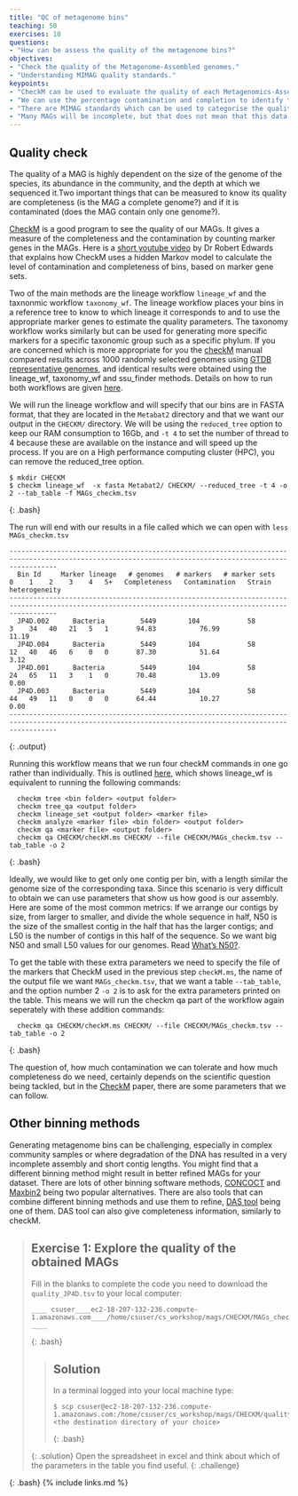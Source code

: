 ```yaml
---
title: "QC of metagenome bins"
teaching: 50
exercises: 10
questions:
- "How can be assess the quality of the metagenome bins?"
objectives:
- "Check the quality of the Metagenome-Assembled genomes."
- "Understanding MIMAG quality standards."  
keypoints:
- "CheckM can be used to evaluate the quality of each Metagenomics-Assembled Genome."
- "We can use the percentage contamination and completion to identify the quality of these bins."
- "There are MIMAG standards which can be used to categorise the quality of a MAG."
- "Many MAGs will be incomplete, but that does not mean that this data is not still useful for downstream analysis."
---
```


## Quality check

The quality of a MAG is highly dependent on the size of the genome of the species, its abundance
in the community, and the depth at which we sequenced it.Two important things that can be measured to know its quality are completeness (is the MAG a complete genome?) and if it is contaminated (does the MAG contain only one genome?).

[CheckM](https://github.com/Ecogenomics/CheckM) is a good program to see the quality of our MAGs.
It gives a measure of the completeness and the contamination by counting marker genes in the MAGs. Here is a [short youtube video](https://youtu.be/sLtSDs3sh6k) by Dr Robert Edwards that explains how CheckM uses a hidden Markov model to calculate the level of contamination and completeness of bins, based on marker gene sets.

Two of the main methods are the lineage workflow `lineage_wf` and the taxnonmic workflow `taxonomy_wf`. The lineage workflow places your bins in a reference tree to know to which lineage it corresponds to and to use the appropriate marker genes to estimate the quality parameters. The taxonomy workflow works similarly but can be used for generating more specific markers for a specific taxonomic group such as a specific phylum. If you are concerned which is more appropriate for you the [checkM](https://github.com/Ecogenomics/CheckM) manual compared results across 1000 randomly selected genomes using [GTDB representative genomes](https://gtdb.ecogenomic.org/), and identical results were obtained using the lineage_wf, taxonomy_wf and ssu_finder methods. Details on how to run both workflows are given [here](https://github.com/Ecogenomics/CheckM/wiki/Workflows).



We will run the lineage workflow and will specify that our bins are in FASTA format, that they are located in the `Metabat2` directory and that we want our output in the `CHECKM/` directory. We will be using the `reduced_tree` option to keep our RAM consumption to 16Gb, and `-t 4` to set the number of thread to 4 because these are available on the instance and will speed up the process. If you are on a High performance computing cluster (HPC), you can remove the reduced_tree option.
~~~
$ mkdir CHECKM
$ checkm lineage_wf  -x fasta Metabat2/ CHECKM/ --reduced_tree -t 4 -o 2 --tab_table -f MAGs_checkm.tsv
~~~
{: .bash}

The run will end with our results in a file called which we can open with `less MAGs_checkm.tsv`
~~~
--------------------------------------------------------------------------------------------------------------------------------------------------------
  Bin Id     Marker lineage   # genomes   # markers   # marker sets   0    1    2    3    4   5+   Completeness   Contamination   Strain heterogeneity  
--------------------------------------------------------------------------------------------------------------------------------------------------------
  JP4D.002      Bacteria         5449        104            58        3    34   40   21   5   1       94.83           76.99              11.19          
  JP4D.004      Bacteria         5449        104            58        12   40   46   6    0   0       87.30           51.64               3.12          
  JP4D.001      Bacteria         5449        104            58        24   65   11   3    1   0       70.48           13.09               0.00          
  JP4D.003      Bacteria         5449        104            58        44   49   11   0    0   0       64.44           10.27               0.00          
--------------------------------------------------------------------------------------------------------------------------------------------------------

~~~
{: .output}

Running this workflow means that we run four checkM commands in one go rather than individually. This is outlined [here](https://github.com/Ecogenomics/CheckM/wiki/Workflows), which shows lineage_wf is equivalent to running the following commands:

~~~
  checkm tree <bin folder> <output folder>
  checkm tree_qa <output folder>
  checkm lineage_set <output folder> <marker file>
  checkm analyze <marker file> <bin folder> <output folder>
  checkm qa <marker file> <output folder>
  checkm qa CHECKM/checkM.ms CHECKM/ --file CHECKM/MAGs_checkm.tsv --tab_table -o 2
~~~
{: .bash}


Ideally, we would like to get only one contig per bin, with a length similar the genome size of the corresponding taxa. Since this scenario is very difficult to obtain we can use parameters that show us how good is our assembly. Here are some of the most common metrics:
If we arrange our contigs by size, from larger to smaller, and divide the whole sequence in half, N50 is the size of the smallest contig in the half that has the larger contigs; and L50 is the number of contigs in this half of the sequence. So we want big N50 and small L50 values for our genomes. Read [What’s N50?](https://www.molecularecologist.com/2017/03/29/whats-n50/).

To get the table with these extra parameters we need to specify the file of the markers that CheckM used in the previous step `checkM.ms`, the name of the output file we want `MAGs_checkm.tsv`, that we want a table `--tab_table`, and the option number 2 `-o 2` is to ask for the extra parameters printed on the table. This means we will run the checkm qa part of the workflow again seperately with these addition commands:

~~~
  checkm qa CHECKM/checkM.ms CHECKM/ --file CHECKM/MAGs_checkm.tsv --tab_table -o 2
~~~
{: .bash}

The question of, how much contamination we can tolerate and how much completeness do we need, certainly depends on the scientific question being tackled, but in the [CheckM](https://genome.cshlp.org/content/25/7/1043) paper, there are some parameters that we can follow.

## Other binning methods

Generating metagenome bins can be challenging, especially in complex community samples or where degradation of the DNA has resulted in a very incomplete assembly and short contig lengths. You might find that a different binning method might result in better refined MAGs for your dataset. There are lots of other binning software methods, [CONCOCT](https://www.nature.com/articles/nmeth.3103) and [Maxbin2](https://academic.oup.com/bioinformatics/article/32/4/605/1744462) being two popular alternatives. There are also tools that can combine different binning methods and use them to refine, [DAS tool](https://www.nature.com/articles/s41564-018-0171-1) being one of them. DAS tool can also give completeness information, similarly to checkM.

> ## Exercise 1: Explore the quality of the obtained MAGs
>
> Fill in the blanks to complete the code you need to download the `quality_JP4D.tsv` to your local computer:
> ~~~
> ____ csuser____ec2-18-207-132-236.compute-1.amazonaws.com____/home/csuser/cs_workshop/mags/CHECKM/MAGs_checkm.tsv ____
> ~~~
> {: .bash}
>
>> ## Solution
>>In a terminal logged into your local machine type:
>> ```
>>$ scp csuser@ec2-18-207-132-236.compute-1.amazonaws.com:/home/csuser/cs_workshop/mags/CHECKM/quality_JP4D.tsv <the destination directory of your choice>
>> ```
>>{: .bash}
>>
> {: .solution}
> Open the spreadsheet in excel and think about  which of the parameters in the table you find useful.
{: .challenge}

{: .bash}
{% include links.md %}
